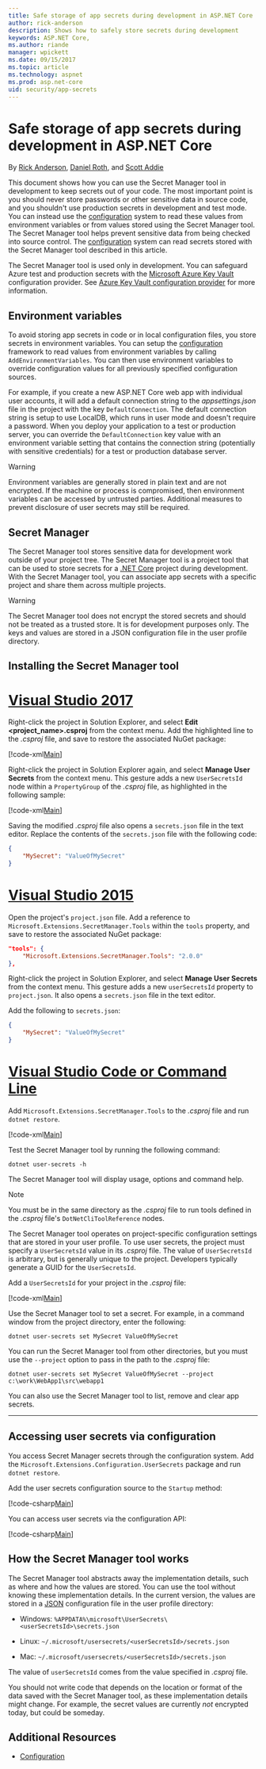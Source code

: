 ```yaml
---
title: Safe storage of app secrets during development in ASP.NET Core
author: rick-anderson
description: Shows how to safely store secrets during development
keywords: ASP.NET Core,
ms.author: riande
manager: wpickett
ms.date: 09/15/2017
ms.topic: article
ms.technology: aspnet
ms.prod: asp.net-core
uid: security/app-secrets
---
```

# Safe storage of app secrets during development in ASP.NET Core

<a name=security-app-secrets></a>

By [Rick Anderson](https://twitter.com/RickAndMSFT), [Daniel Roth](https://github.com/danroth27), and [Scott Addie](https://scottaddie.com) 

This document shows how you can use the Secret Manager tool in development to keep secrets out of your code. The most important point is you should never store passwords or other sensitive data in source code, and you shouldn't use production secrets in development and test mode. You can instead use the [configuration](../fundamentals/configuration.md) system to read these values from environment variables or from values stored using the Secret Manager tool. The Secret Manager tool helps prevent sensitive data from being checked into source control. The [configuration](../fundamentals/configuration.md) system can read secrets stored with the Secret Manager tool described in this article.

The Secret Manager tool is used only in development. You can safeguard Azure test and production secrets with the [Microsoft Azure Key Vault](https://azure.microsoft.com/services/key-vault/) configuration provider. See [Azure Key Vault configuration provider](https://docs.microsoft.com/aspnet/core/security/key-vault-configuration) for more information.

## Environment variables

To avoid storing app secrets in code or in local configuration files, you store secrets in environment variables. You can setup the [configuration](../fundamentals/configuration.md) framework to read values from environment variables by calling `AddEnvironmentVariables`. You can then use environment variables to override configuration values for all previously specified configuration sources.

For example, if you create a new ASP.NET Core web app with individual user accounts, it will add a default connection string to the *appsettings.json* file in the project with the key `DefaultConnection`. The default connection string is setup to use LocalDB, which runs in user mode and doesn't require a password. When you deploy your application to a test or production server, you can override the `DefaultConnection` key value with an environment variable setting that contains the connection string (potentially with sensitive credentials) for a test or production database server.

>[!WARNING]
> Environment variables are generally stored in plain text and are not encrypted. If the machine or process is compromised, then environment variables can be accessed by untrusted parties. Additional measures to prevent disclosure of user secrets may still be required.

## Secret Manager

The Secret Manager tool stores sensitive data for development work outside of your project tree. The Secret Manager tool is a project tool that can be used to store secrets for a [.NET Core](https://www.microsoft.com/net/core) project during development. With the Secret Manager tool, you can associate app secrets with a specific project and share them across multiple projects.

>[!WARNING]
> The Secret Manager tool does not encrypt the stored secrets and should not be treated as a trusted store. It is for development purposes only. The keys and values are stored in a JSON configuration file in the user profile directory.

## Installing the Secret Manager tool

# [Visual Studio 2017](#tab/vs2017-sm-tool)

Right-click the project in Solution Explorer, and select **Edit \<project_name\>.csproj** from the context menu. 
Add the highlighted line to the *.csproj* file, and save to restore the associated NuGet package:

[!code-xml[Main](app-secrets/sample/UserSecrets/UserSecrets-before.csproj?highlight=10)]

Right-click the project in Solution Explorer again, and select **Manage User Secrets** from the context menu. This gesture adds a new `UserSecretsId` node within a `PropertyGroup` of the *.csproj* file, as highlighted in the following sample:

[!code-xml[Main](app-secrets/sample/UserSecrets/UserSecrets-after.csproj?highlight=6)]

Saving the modified *.csproj* file also opens a `secrets.json` file in the text editor. Replace the contents of the `secrets.json` file with the following code:

```json
{
    "MySecret": "ValueOfMySecret"
}
```

# [Visual Studio 2015](#tab/vs2015-sm-tool)

Open the project's `project.json` file. Add a reference to `Microsoft.Extensions.SecretManager.Tools` within the `tools` property, and save to restore the associated NuGet package:

```json
"tools": {
    "Microsoft.Extensions.SecretManager.Tools": "2.0.0"
},
```

Right-click the project in Solution Explorer, and select **Manage User Secrets** from the context menu. This gesture adds a new `userSecretsId` property to `project.json`. It also opens a `secrets.json` file in the text editor.

Add the following to `secrets.json`:

```json
{
    "MySecret": "ValueOfMySecret"
}
```

# [Visual Studio Code or Command Line](#tab/vscode-sm-tool)

Add `Microsoft.Extensions.SecretManager.Tools` to the *.csproj* file and run `dotnet restore`.

[!code-xml[Main](app-secrets/sample/UserSecrets/UserSecrets-before.csproj?highlight=10)]

Test the Secret Manager tool by running the following command:

```console
dotnet user-secrets -h
```

The Secret Manager tool will display usage, options and command help.

> [!NOTE]
> You must be in the same directory as the *.csproj* file to run tools defined in the *.csproj* file's `DotNetCliToolReference` nodes.

The Secret Manager tool operates on project-specific configuration settings that are stored in your user profile. To use user secrets, the project must specify a `UserSecretsId` value in its *.csproj* file. The value of `UserSecretsId` is arbitrary, but is generally unique to the project. Developers typically generate a GUID for the `UserSecretsId`.

Add a `UserSecretsId` for your project in the *.csproj* file:

[!code-xml[Main](app-secrets/sample/UserSecrets/UserSecrets-after.csproj?highlight=10)]

Use the Secret Manager tool to set a secret. For example, in a command window from the project directory, enter the following:

```console
dotnet user-secrets set MySecret ValueOfMySecret
```

You can run the Secret Manager tool from other directories, but you must use the `--project` option to pass in the path to the *.csproj* file:
 
```console
dotnet user-secrets set MySecret ValueOfMySecret --project c:\work\WebApp1\src\webapp1
```

You can also use the Secret Manager tool to list, remove and clear app secrets.

-----



## Accessing user secrets via configuration

You access Secret Manager secrets through the configuration system. Add the `Microsoft.Extensions.Configuration.UserSecrets` package and run `dotnet restore`.

Add the user secrets configuration source to the `Startup` method:

[!code-csharp[Main](app-secrets/sample/UserSecrets/Startup.cs?highlight=16-19)]

You can access user secrets via the configuration API:

[!code-csharp[Main](app-secrets/sample/UserSecrets/Startup.cs?highlight=26-29)]

## How the Secret Manager tool works

The Secret Manager tool abstracts away the implementation details, such as where and how the values are stored. You can use the tool without knowing these implementation details. In the current version, the values are stored in a [JSON](http://json.org/) configuration file in the user profile directory:

* Windows: `%APPDATA%\microsoft\UserSecrets\<userSecretsId>\secrets.json`

* Linux: `~/.microsoft/usersecrets/<userSecretsId>/secrets.json`

* Mac: `~/.microsoft/usersecrets/<userSecretsId>/secrets.json`

The value of `userSecretsId` comes from the value specified in *.csproj* file.

You should not write code that depends on the location or format of the data saved with the Secret Manager tool, as these implementation details might change. For example, the secret values are currently *not* encrypted today, but could be someday.

## Additional Resources

* [Configuration](../fundamentals/configuration.md)

